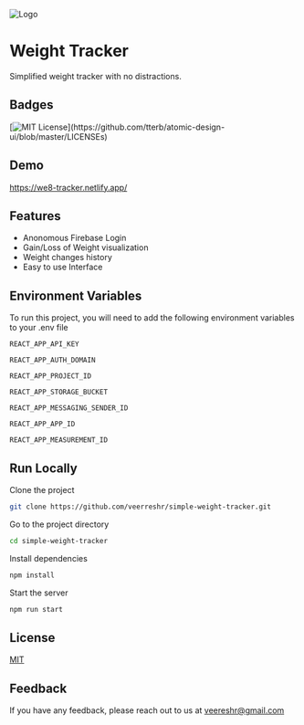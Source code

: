 
![Logo](https://res.cloudinary.com/dcgefz04y/image/upload/v1624578016/We8_zy6tfk.svg)

    
# Weight Tracker

Simplified weight tracker with no distractions.


## Badges


[![MIT License](https://img.shields.io/apm/l/atomic-design-ui.svg?)](https://github.com/tterb/atomic-design-ui/blob/master/LICENSEs)
  
## Demo

https://we8-tracker.netlify.app/

  
## Features

- Anonomous Firebase Login
- Gain/Loss of Weight visualization
- Weight changes history
- Easy to use Interface

  
## Environment Variables

To run this project, you will need to add the following environment variables to your .env file

`REACT_APP_API_KEY`

`REACT_APP_AUTH_DOMAIN`

`REACT_APP_PROJECT_ID`

`REACT_APP_STORAGE_BUCKET`

`REACT_APP_MESSAGING_SENDER_ID`

`REACT_APP_APP_ID`

`REACT_APP_MEASUREMENT_ID`

  
## Run Locally

Clone the project

```bash
git clone https://github.com/veerreshr/simple-weight-tracker.git
```

Go to the project directory

```bash
cd simple-weight-tracker
```

Install dependencies

```bash
npm install
```

Start the server

```bash
npm run start
```

  
## License

[MIT](https://choosealicense.com/licenses/mit/)

  
## Feedback

If you have any feedback, please reach out to us at veereshr@gmail.com
